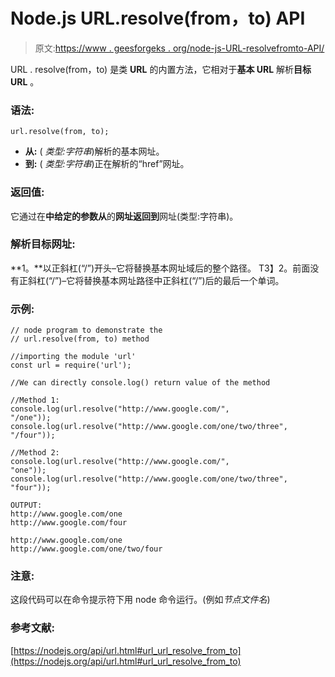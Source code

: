 # Node.js URL.resolve(from，to) API

> 原文:[https://www . geesforgeks . org/node-js-URL-resolvefromto-API/](https://www.geeksforgeeks.org/node-js-url-resolvefromto-api/)

URL . resolve(from，to) 是类 **URL** 的内置方法，它相对于**基本 URL** 解析**目标 URL** 。

### 语法:

```
url.resolve(from, to);

```

*   **从:** ( *类型:字符串*)解析的基本网址。
*   **到:** ( *类型:字符串*)正在解析的“href”网址。

### 返回值:

它通过在**中给定的参数从**的**网址返回到**网址(类型:字符串)。

### 解析目标网址:

**1。**以正斜杠(“/”)开头–它将替换基本网址域后的整个路径。
T3】2。前面没有正斜杠(“/”)–它将替换基本网址路径中正斜杠(“/”)后的最后一个单词。

### 示例:

```
// node program to demonstrate the  
// url.resolve(from, to) method  

//importing the module 'url' 
const url = require('url'); 

//We can directly console.log() return value of the method

//Method 1:
console.log(url.resolve("http://www.google.com/", "/one"));                  
console.log(url.resolve("http://www.google.com/one/two/three", "/four"));    

//Method 2:
console.log(url.resolve("http://www.google.com/", "one"));                  
console.log(url.resolve("http://www.google.com/one/two/three", "four"));    
```

```
OUTPUT: 
http://www.google.com/one
http://www.google.com/four

http://www.google.com/one
http://www.google.com/one/two/four

```

### 注意:

这段代码可以在命令提示符下用 node 命令运行。(例如*节点文件名*)

### 参考文献:

[https://nodejs.org/api/url.html#url_url_resolve_from_to](https://nodejs.org/api/url.html#url_url_resolve_from_to)
